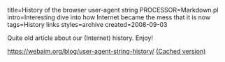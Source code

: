 title=History of the browser user-agent string
PROCESSOR=Markdown.pl
intro=Interesting dive into how Internet became the mess that it is now
tags=History links
styles=archive
created=2008-09-03

Quite old article about our (Internet) history. Enjoy!

<https://webaim.org/blog/user-agent-string-history/> [(Cached version)](http://archive.is/EBUW)
